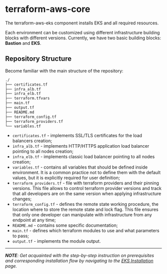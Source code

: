 # terraform-aws-core

The terraform-aws-eks component installs EKS and all required resources.

Each environment can be customized using different infrastructure building blocks with different versions.
Currently, we have two basic building blocks: **Bastion** and **EKS**.

## Repository Structure

Become familiar with the main structure of the repository:
```bash
./
├── certificates.tf
├── infra_alb.tf
├── infra_elb.tf
├── terraform.tfvars
├── main.tf
├── output.tf
├── README.md
├── terraform_config.tf
├── terraform_providers.tf
└── variables.tf
```

- `certificates.tf` - implements SSL/TLS certificates for the load balancers creation;
- `infra_alb.tf` - implements HTTP/HTTPS application load balancer pointing to all nodes creation;
- `infra_elb.tf` - implements classic load balancer pointing to all nodes creation;
- `variables.tf` - contains all variables that should be defined inside environment. It is a common practice not to define them with the default values, but it is explicitly required for user definition;
- `terraform_providers.tf` - file with terraform providers and their pinning versions. This file allows to control terraform provider versions and track that all developers are on the same version when applying infrastructure changes;
- `terraform_config.tf` - defines the remote state working procedure, the location where to store the remote state and lock flag. This file ensures that only one developer can manipulate with infrastructure from any endpoint at any time;
- `README.md` - contains some specific documentation;
- `main.tf` - defines which terraform modules to use and what parameters to pass;
- `output.tf` - implements the module output.
---

_**NOTE**: Get acquainted with the step-by-step instruction on prerequisites and corresponding installation flow by navigating to the [EKS Installation](documentation/install_eks.md) page._